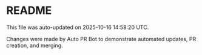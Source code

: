 # README

This file was auto-updated on 2025-10-16 14:58:20 UTC.

Changes were made by Auto PR Bot to demonstrate automated updates, PR creation, and merging.
